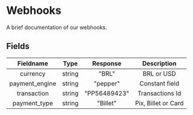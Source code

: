 # Webhooks
A brief documentation of our webhooks.

## Fields

|  Fieldname   |      Type      |       Response       | Description |
| :----------: | :------------: | :-----------------: | :---: |
|   currency   |     string     |      "BRL"      | BRL or USD  |
| payment_engine | string | "pepper" | Constant field |
| transaction | string | "PP56489423" | Transactions Id |
| payment_type | string | "Billet" | Pix, Billet or Card |
